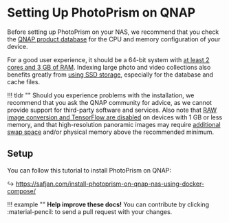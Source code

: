 # Setting Up PhotoPrism on QNAP

Before setting up PhotoPrism on your NAS, we recommend that you check the [QNAP product database](https://www.qnap.com/en/product) for the CPU and memory configuration of your device.

For a good user experience, it should be a 64-bit system with [at least 2 cores and 3 GB of RAM](../index.md#system-requirements). Indexing large photo and video collections also benefits greatly from [using SSD storage](../troubleshooting/performance.md#storage), especially for the database and cache files.

!!! tldr ""
    Should you experience problems with the installation, we recommend that you ask the QNAP community for advice, as we cannot provide support for third-party software and services.
    Also note that [RAW image conversion and TensorFlow are disabled](../../user-guide/settings/advanced.md) on devices with 1 GB or less memory, and that high-resolution panoramic images may require [additional swap space](../troubleshooting/docker.md#adding-swap) and/or physical memory above the recommended minimum.

## Setup

You can follow this tutorial to install PhotoPrism on QNAP:

↪ <https://safjan.com/install-photoprism-on-qnap-nas-using-docker-compose/>

!!! example ""
    **Help improve these docs!** You can contribute by clicking :material-pencil: to send a pull request with your changes.
